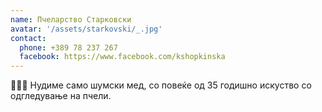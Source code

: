 ```yaml
---
name: Пчеларство Старковски
avatar: '/assets/starkovski/_.jpg'
contact:
  phone: +389 78 237 267
  facebook: https://www.facebook.com/kshopkinska
---
```


🐝🐝🐝 Нудиме само шумски мед, со повеќе од 35 годишно искуство со одгледување на пчели.
